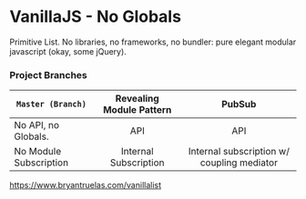 # VanillaJS - No Globals
Primitive List. No libraries, no frameworks, no bundler: pure elegant modular javascript (okay, some jQuery). 

### Project Branches

| `Master (Branch)` | Revealing Module Pattern |  PubSub |
|-------------------|:------------------------:|:-------:|
| No API, no Globals. | API                  | API     |
| No Module Subscription | Internal Subscription |  Internal subscription w/ coupling mediator |

https://www.bryantruelas.com/vanillalist
